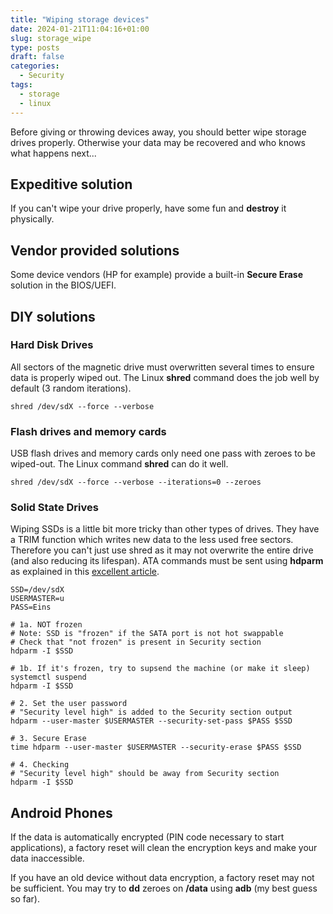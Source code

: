 ```yaml
---
title: "Wiping storage devices"
date: 2024-01-21T11:04:16+01:00
slug: storage_wipe
type: posts
draft: false
categories:
  - Security
tags:
  - storage
  - linux
---
```

Before giving or throwing devices away, you should better wipe storage drives properly. Otherwise your data may be recovered and who knows what happens next...

## Expeditive solution
If you can't wipe your drive properly, have some fun and **destroy** it physically.

## Vendor provided solutions
Some device vendors (HP for example) provide a built-in **Secure Erase** solution in the BIOS/UEFI.

## DIY solutions

### Hard Disk Drives
All sectors of the magnetic drive must overwritten several times to ensure data is properly wiped out. The Linux **shred** command does the job well by default (3 random iterations).

```
shred /dev/sdX --force --verbose
```

### Flash drives and memory cards
USB flash drives and memory cards only need one pass with zeroes to be wiped-out. The Linux command **shred** can do it well.

```
shred /dev/sdX --force --verbose --iterations=0 --zeroes
```

### Solid State Drives
Wiping SSDs is a little bit more tricky than other types of drives. They have a TRIM function which writes new data to the less used free sectors. Therefore you can't just use shred as it may not overwrite the entire drive (and also reducing its lifespan). ATA commands must be sent using **hdparm** as explained in this [excellent article](https://www.thomas-krenn.com/en/wiki/Perform_a_SSD_Secure_Erase).

```
SSD=/dev/sdX
USERMASTER=u
PASS=Eins

# 1a. NOT frozen
# Note: SSD is "frozen" if the SATA port is not hot swappable
# Check that "not frozen" is present in Security section
hdparm -I $SSD

# 1b. If it's frozen, try to supsend the machine (or make it sleep)
systemctl suspend
hdparm -I $SSD

# 2. Set the user password
# "Security level high" is added to the Security section output
hdparm --user-master $USERMASTER --security-set-pass $PASS $SSD

# 3. Secure Erase
time hdparm --user-master $USERMASTER --security-erase $PASS $SSD

# 4. Checking
# "Security level high" should be away from Security section
hdparm -I $SSD
```

## Android Phones
If the data is automatically encrypted (PIN code necessary to start applications), a factory reset will clean the encryption keys and make your data inaccessible.

If you have an old device without data encryption, a factory reset may not be sufficient. You may try to **dd** zeroes on **/data** using **adb** (my best guess so far).
